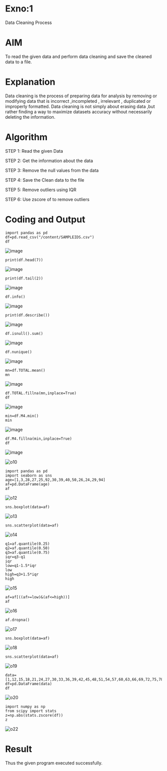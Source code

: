 # Exno:1
Data Cleaning Process

# AIM
To read the given data and perform data cleaning and save the cleaned data to a file.

# Explanation
Data cleaning is the process of preparing data for analysis by removing or modifying data that is incorrect ,incompleted , irrelevant , duplicated or improperly formatted. Data cleaning is not simply about erasing data ,but rather finding a way to maximize datasets accuracy without necessarily deleting the information.

# Algorithm
STEP 1: Read the given Data

STEP 2: Get the information about the data

STEP 3: Remove the null values from the data

STEP 4: Save the Clean data to the file

STEP 5: Remove outliers using IQR

STEP 6: Use zscore of to remove outliers

# Coding and Output
```
import pandas as pd
df=pd.read_csv("/content/SAMPLEIDS.csv")
df
```
![image](https://github.com/KUSHALI104/exno1/assets/150231135/872ae34a-5878-4024-a9b8-5fc354e48873)

```
print(df.head(7))
```
![image](https://github.com/KUSHALI104/exno1/assets/150231135/2a45bd96-81c3-4465-bcd0-6461730b9d05)

```
print(df.tail(2))
```
![image](https://github.com/KUSHALI104/exno1/assets/150231135/62ff6850-c23c-4794-9606-d37d5f07a96c)

```
df.info()
```
![image](https://github.com/KUSHALI104/exno1/assets/150231135/e86eaa13-543b-4496-96a7-f27a6a45bd26)

```
print(df.describe())
```
![image](https://github.com/KUSHALI104/exno1/assets/150231135/a2b55063-31e8-45fb-bfb8-61ce9c27016a)

```
df.isnull().sum()
```
![image](https://github.com/KUSHALI104/exno1/assets/150231135/f7724e20-e08f-4aa4-acdd-a979aca560ee)

```
df.nunique()
```
![image](https://github.com/KUSHALI104/exno1/assets/150231135/f4eaec9e-96bf-4573-ab6d-33b363397910)

```
mn=df.TOTAL.mean()
mn
```
![image](https://github.com/KUSHALI104/exno1/assets/150231135/28181d4b-84bb-4411-bdeb-f0ce81d67b37)


```
df.TOTAL.fillna(mn,inplace=True)
df
```
![image](https://github.com/KUSHALI104/exno1/assets/150231135/54f8c831-34c5-41d1-9701-b705b91892d8)

```
min=df.M4.min()
min
```
![image](https://github.com/KUSHALI104/exno1/assets/150231135/543ff734-afe8-4dbb-b48e-83d528cd382d)

```
df.M4.fillna(min,inplace=True)
df
```
![image](https://github.com/KUSHALI104/exno1/assets/150231135/d5975b1e-0666-412f-a24e-958fccc41c20)


![o10](https://github.com/KUSHALI104/ex-no1/assets/142209368/5a0746c8-ed4d-4dc3-a67f-c6e9656ce551)
```
import pandas as pd
import seaborn as sns
age=[1,3,28,27,25,92,30,39,40,50,26,24,29,94]
af=pd.DataFrame(age)
af
```
![o12](https://github.com/chgeethika/ex-no1/assets/142209368/35531f01-5402-4cc1-991f-a07e62dacf48)
```
sns.boxplot(data=af)
```
![o13](https://github.com/chgeethika/ex-no1/assets/142209368/32e94065-fd93-4f9e-93ec-5f3894e955b4)

```
sns.scatterplot(data=af)
```
![o14](https://github.com/chgeethika/ex-no1/assets/142209368/3d0adb77-0703-44c3-9261-f74cb1f0b920)
```
q1=af.quantile(0.25)
q2=af.quantile(0.50)
q3=af.quantile(0.75)
iqr=q3-q1
iqr
low=q1-1.5*iqr
low
high=q3+1.5*iqr
high
```
![o15](https://github.com/chgeethika/ex-no1/assets/142209368/225a452e-83d4-4210-8748-e8add5b925e1)
```
af=af[((af>=low)&(af<=high))]
af
```
![o16](https://github.com/chgeethika/ex-no1/assets/142209368/49056f63-9937-4109-a285-8c4388441f46)
```
af.dropna()
```
![o17](https://github.com/chgeethika/ex-no1/assets/142209368/466a854d-4b2f-43c8-85f8-ac94ad6e38d5)
```
sns.boxplot(data=af)
```
![o18](https://github.com/chgeethika/ex-no1/assets/142209368/7b62062c-59cc-4789-bbcf-5e4fd63c0b53)

```
sns.scatterplot(data=af)
```
![o19](https://github.com/chgeethika/ex-no1/assets/142209368/d294460b-cd0a-4f8e-8ea7-495169adb75c)
```
data=[1,12,15,18,21,24,27,30,33,36,39,42,45,48,51,54,57,60,63,66,69,72,75,78,81,84,87,90,93,96,99,102,105]
df=pd.DataFrame(data)
df
```
![o20](https://github.com/chgeethika/ex-no1/assets/142209368/bff14676-97ae-4ebd-9897-89d9e8a3bc87)
```
import numpy as np
from scipy import stats
z=np.abs(stats.zscore(df))
z
```
![o22](https://github.com/chgeethika/ex-no1/assets/142209368/9a5242a4-f1c6-4ffa-96b1-fa68c0aa81ab)

# Result
Thus the given program executed successfully.
